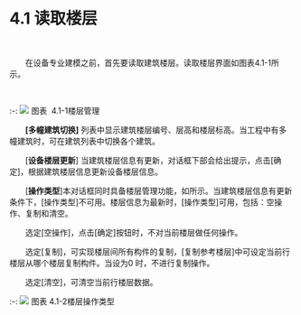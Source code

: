 

# 4.1 读取楼层
<br/>

&emsp;&emsp;在设备专业建模之前，首先要读取建筑楼层。读取楼层界面如图表4.1-1所示。

<br/>

:-: ![](images/107.png)
图表  4.1-1楼层管理
<br/>

&emsp;&emsp;**\[多幢建筑切换\]** 列表中显示建筑楼层编号、层高和楼层标高。当工程中有多幢建筑时，可在建筑列表中切换各个建筑。

&emsp;&emsp;[**设备楼层更新**\] 当建筑楼层信息有更新，对话框下部会给出提示，点击\[确定\]，根据建筑楼层信息更新设备楼层信息。

&emsp;&emsp;[**操作类型**\]本对话框同时具备楼层管理功能，如所示。当建筑楼层信息有更新条件下，\[操作类型\]不可用。楼层信息为最新时，\[操作类型\]可用，包括：空操作、复制和清空。

&emsp;&emsp;选定\[空操作\]，点击\[确定\]按钮时，不对当前楼层做任何操作。

&emsp;&emsp;选定\[复制\]，可实现楼层间所有构件的复制，\[复制参考楼层\]中可设定当前行楼层从哪个楼层复制构件。当设为0 时，不进行复制操作。

&emsp;&emsp;选定\[清空\]，可清空当前行楼层数据。
<br/>

:-: ![](images/108.png)
图表 4.1-2楼层操作类型
<br/>
